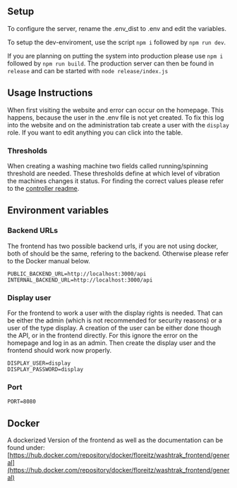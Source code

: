 ## Setup

To configure the server, rename the .env_dist to .env and edit the variables.

To setup the dev-enviroment, use the script `npm i` followed by `npm run dev`.

If you are planning on putting the system into production please use `npm i` followed by `npm run build`. The production server can then be found in `release` and can be started with `node release/index.js`

## Usage Instructions

When first visiting the website and error can occur on the homepage. This happens, because the user in the .env file is not yet created. To fix this log into the website and on the administration tab create a user with the `display` role. If you want to edit anything you can click into the table.

### Thresholds

When creating a washing machine two fields called running/spinning threshold are needed. These thresholds define at which level of vibration the machines changes it status. For finding the correct values please refer to the [controller readme](https://github.com/troppes/washtrak/tree/master/controller).

## Environment variables

### Backend URLs

The frontend has two possible backend urls, if you are not using docker, both of should be the same, refering to the backend. Otherwise please refer to the Docker manual below.

```
PUBLIC_BACKEND_URL=http://localhost:3000/api
INTERNAL_BACKEND_URL=http://localhost:3000/api
```

### Display user

For the frontend to work a user with the display rights is needed. That can be either the admin (which is not recommended for security reasons) or a user of the type display.
A creation of the user can be either done though the API, or in the frontend directly. For this ignore the error on the homepage and log in as an admin. Then create the display user and the frontend should work now properly.

```
DISPLAY_USER=display
DISPLAY_PASSWORD=display
```

### Port
`PORT=8080`

## Docker

A dockerized Version of the frontend as well as the documentation can be found under: [https://hub.docker.com/repository/docker/floreitz/washtrak_frontend/general](https://hub.docker.com/repository/docker/floreitz/washtrak_frontend/general)
